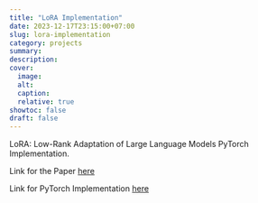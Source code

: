 ```yaml
---
title: "LoRA Implementation"
date: 2023-12-17T23:15:00+07:00
slug: lora-implementation
category: projects
summary:
description:
cover:
  image:
  alt:
  caption:
  relative: true
showtoc: false
draft: false
---
```


LoRA: Low-Rank Adaptation of Large Language Models PyTorch Implementation.

Link for the Paper [here](https://arxiv.org/abs/2106.09685)

Link for PyTorch Implementation [here](https://github.com/AbenezerKb/LoRA-implementation)
